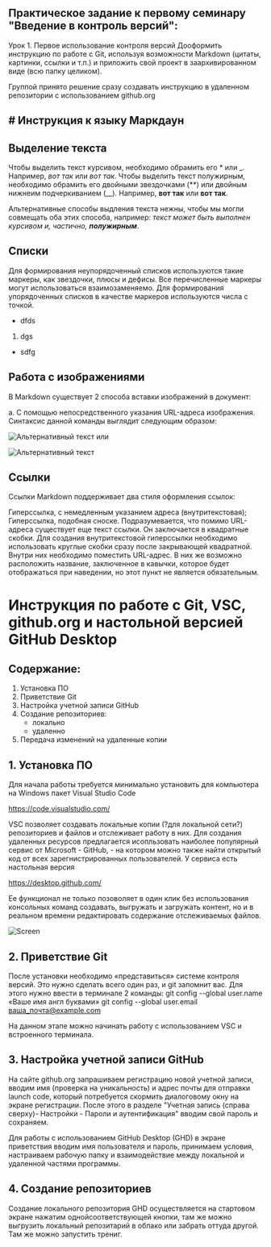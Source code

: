 ## Практическое задание к первому семинару "Введение в контроль версий": 

Урок 1. Первое использование контроля версий 
Дооформить инструкцию по работе с Git, используя возможности Markdown (цитаты, картинки, ссылки и т.п.) и приложить свой проект в заархивированном виде (всю папку целиком). 

Группой принято решение сразу создавать инструкцию в удаленном репозитории с использованием github.org

## # Инструкция к языку Маркдаун

## Выделение текста

Чтобы выделить текст курсивом, необходимо обрамить его * или _. Например, *вот так* или _вот так_.
Чтобы выделить текст полужирным, необходимо обрамить его двойными звездочками (**) или двойным нижнеим подчеркиванием (__). Например, **вот так** или __вот так__.

Альтернативные способы выдления текста нежны, чтобы мы могли совмещать оба этих способа, например: _текст может быть выполнен курсивом и, частично, **полужирным**_.

## Списки

Для формирования неупорядоченный списков используются такие маркеры, как звездочки, плюсы и дефисы. Все перечисленные маркеры могут использоваться взаимозаменяемо. Для формирования упорядоченных списков в качестве маркеров используются числа с точкой.
* dfds
1. dgs
+ sdfg

## Работа с изображениями

В Markdown существует 2 способа вставки изображений в документ:

a. С помощью непосредственного указания URL-адреса изображения. Синтаксис данной команды выглядит следующим образом:

![Альтернативный текст](/путь/к/изображению.jpg)
или

![Альтернативный текст](/путь/к/изображению.jpg "Подсказка")


## Ссылки

Ссылки
Markdown поддерживает два стиля оформления ссылок:

Гиперссылка, с немедленным указанием адреса (внутритекстовая);
Гиперссылка, подобная сноске.
Подразумевается, что помимо URL-адреса существует еще текст ссылки. Он заключается в квадратные скобки. Для создания внутритекстовой гиперссылки необходимо использовать круглые скобки сразу после закрывающей квадратной. Внутри них необходимо поместить URL-адрес. В них же возможно расположить название, заключенное в кавычки, которое будет отображаться при наведении, но этот пункт не является обязательным.

# Инструкция по работе с Git, VSC, github.org и настольной версией GitHub Desktop

## Содержание:
1. Установка ПО
2. Приветствие Git
3. Настройка учетной записи GitHub
4. Создание репозиториев:
    - локально
    - удаленно
5. Передача изменений на удаленные копии

## 1. Установка ПО
Для начала работы требуется минимально установить для компьютера на Windows пакет Visual Studio Code

https://code.visualstudio.com/

VSC позволяет создавать локальные копии (?для локальной сети?) репозиториев и файлов и отслеживает работу в них. Для создания удаленных ресурсов предлагается исопльзовать наиболее популярный сервис от Microsoft - GitHub, - на котором можно также найти открытый код от всех зарегнистрированных пользователей. У сервиса есть настольная версия 

https://desktop.github.com/

Ее функционал не только позоволяет в один клик без использования консольных команд создавать, выгружать и загружать контент, но и в реальном времени редактировать содержание отслеживаемых файлов.

![Screen](C:\Users\User\Documents\GeekBrains\image.png)

## 2. Приветствие Git

После установки необходимо «представиться» системе контроля версий. Это нужно сделать всего один раз, и git запомнит вас. Для этого нужно ввести в терминале 2 команды:
git config --global user.name «Ваше имя англ буквами»
git config --global user.email ваша_почта@example.com

На данном этапе можно начинать работу с использованием VSC и встроенного терминала.

## 3. Настройка учетной записи GitHub

На сайте github.org запрашиваем регистрацию новой учетной записи, вводим имя (проверка на уникальность) и адрес почты для отправки launch code, который потребуется скормить диалоговому окну на экране регистрации. После этого в разделе "Учетная запись (справа сверху)- Настройки - Пароли и аутентификация" вводим свой пароль и сохраняем.

Для работы с использованием GitHub Desktop (GHD) в экране приветствия вводим имя пользователя и пароль, принимаем условия, настраиваем рабочую папку и взаимодействие между локальной и удаленной частями программы. 

## 4. Создание репозиториев

Создание локального репозитория GHD осуществляется на стартовом экране нажатим однойсоответствующей кнопки, там же можно выгрузить локальный репозитарий в облако или забрать оттуда другой. Там же можно запустить трениг.

